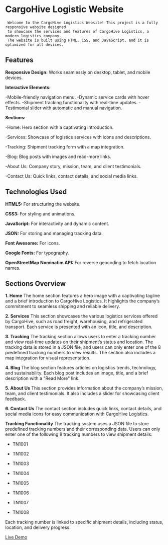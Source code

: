 
# CargoHive Logistic Website

     Welcome to the CargoHive Logistics Website! This project is a fully responsive website designed 
     to showcase the services and features of CargoHive Logistics, a modern logistics company. 
     The website is built using HTML, CSS, and JavaScript, and it is optimized for all devices.



## Features

**Responsive Design:** Works seamlessly on desktop, tablet, and mobile devices.

**Interactive Elements:**

-Mobile-friendly navigation menu.
-Dynamic service cards with hover effects.
-Shipment tracking functionality with real-time updates.
-Testimonial slider with automatic and manual navigation.

**Sections:**

-Home: Hero section with a captivating introduction.

-Services: Showcase of logistics services with icons and descriptions.

-Tracking: Shipment tracking form with a map integration.

-Blog: Blog posts with images and read-more links.

-About Us: Company story, mission, team, and client testimonials.

-Contact Us: Quick links, contact details, and social media links.



## Technologies Used

**HTML5:** For structuring the website.

**CSS3:** For styling and animations.

**JavaScript:** For interactivity and dynamic content.

**JSON:** For storing and managing tracking data.
 
**Font Awesome:** For icons.

**Google Fonts:** For typography.

**OpenStreetMap Nominatim API:** For reverse geocoding to fetch location names.

## Sections Overview
**1. Home**
The home section features a hero image with a captivating tagline and a brief introduction to CargoHive Logistics. It highlights the company’s commitment to seamless shipping and reliable delivery.

**2. Services**
This section showcases the various logistics services offered by CargoHive, such as road freight, warehousing, and refrigerated transport. Each service is presented with an icon, title, and description.

**3. Tracking**
The tracking section allows users to enter a tracking number and view real-time updates on their shipment’s status and location. The tracking data is stored in a JSON file, and users can only enter one of the 8 predefined tracking numbers to view results. The section also includes a map integration for visual representation.

**4. Blog**
The blog section features articles on logistics trends, technology, and sustainability. Each blog post includes an image, title, and a brief description with a "Read More" link.

**5. About Us**
This section provides information about the company’s mission, team, and client testimonials. It also includes a slider for showcasing client feedback.

**6. Contact Us**
The contact section includes quick links, contact details, and social media icons for easy communication with CargoHive Logistics.

**Tracking Functionality**
The tracking system uses a JSON file to store predefined tracking numbers and their corresponding data. Users can only enter one of the following 8 tracking numbers to view shipment details:

- TN1001

- TN1002

- TN1003

- TN1004

- TN1005

- TN1006

- TN1007

- TN1008

Each tracking number is linked to specific shipment details, including status, location, and delivery progress.

[Live Demo](https://darling-starlight-e6155a.netlify.app)



